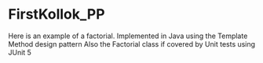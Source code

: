 # FirstKollok_PP
Here is an example of a factorial.
Implemented in Java using the Template Method design pattern
Also the Factorial class if covered by Unit tests using JUnit 5
